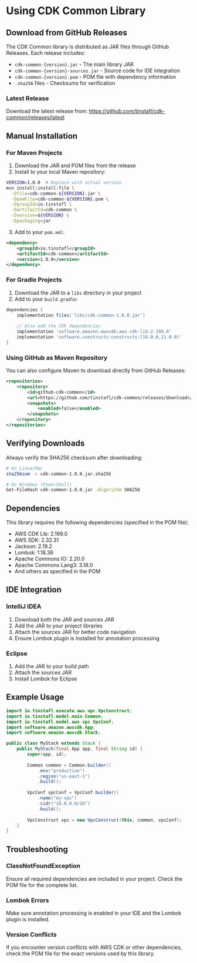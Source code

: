 # Using CDK Common Library

## Download from GitHub Releases

The CDK Common library is distributed as JAR files through GitHub Releases. Each release includes:

- `cdk-common-{version}.jar` - The main library JAR
- `cdk-common-{version}-sources.jar` - Source code for IDE integration
- `cdk-common-{version}.pom` - POM file with dependency information
- `.sha256` files - Checksums for verification

### Latest Release

Download the latest release from:
https://github.com/tinstafl/cdk-common/releases/latest

## Manual Installation

### For Maven Projects

1. Download the JAR and POM files from the release
2. Install to your local Maven repository:

```bash
VERSION=1.0.0  # Replace with actual version
mvn install:install-file \
  -Dfile=cdk-common-${VERSION}.jar \
  -DpomFile=cdk-common-${VERSION}.pom \
  -DgroupId=io.tinstafl \
  -DartifactId=cdk-common \
  -Dversion=${VERSION} \
  -Dpackaging=jar
```

3. Add to your `pom.xml`:

```xml
<dependency>
    <groupId>io.tinstafl</groupId>
    <artifactId>cdk-common</artifactId>
    <version>1.0.0</version>
</dependency>
```

### For Gradle Projects

1. Download the JAR to a `libs` directory in your project
2. Add to your `build.gradle`:

```gradle
dependencies {
    implementation files('libs/cdk-common-1.0.0.jar')
    
    // Also add the CDK dependencies
    implementation 'software.amazon.awscdk:aws-cdk-lib:2.199.0'
    implementation 'software.constructs:constructs:[10.0.0,11.0.0)'
}
```

### Using GitHub as Maven Repository

You can also configure Maven to download directly from GitHub Releases:

```xml
<repositories>
    <repository>
        <id>github-cdk-common</id>
        <url>https://github.com/tinstafl/cdk-common/releases/download</url>
        <snapshots>
            <enabled>false</enabled>
        </snapshots>
    </repository>
</repositories>
```

## Verifying Downloads

Always verify the SHA256 checksum after downloading:

```bash
# On Linux/Mac
sha256sum -c cdk-common-1.0.0.jar.sha256

# On Windows (PowerShell)
Get-FileHash cdk-common-1.0.0.jar -Algorithm SHA256
```

## Dependencies

This library requires the following dependencies (specified in the POM file):

- AWS CDK Lib: 2.199.0
- AWS SDK: 2.32.31
- Jackson: 2.19.2
- Lombok: 1.18.38
- Apache Commons IO: 2.20.0
- Apache Commons Lang3: 3.18.0
- And others as specified in the POM

## IDE Integration

### IntelliJ IDEA

1. Download both the JAR and sources JAR
2. Add the JAR to your project libraries
3. Attach the sources JAR for better code navigation
4. Ensure Lombok plugin is installed for annotation processing

### Eclipse

1. Add the JAR to your build path
2. Attach the sources JAR
3. Install Lombok for Eclipse

## Example Usage

```java
import io.tinstafl.execute.aws.vpc.VpcConstruct;
import io.tinstafl.model.main.Common;
import io.tinstafl.model.aws.vpc.VpcConf;
import software.amazon.awscdk.App;
import software.amazon.awscdk.Stack;

public class MyStack extends Stack {
    public MyStack(final App app, final String id) {
        super(app, id);
        
        Common common = Common.builder()
            .env("production")
            .region("us-east-1")
            .build();
            
        VpcConf vpcConf = VpcConf.builder()
            .name("my-vpc")
            .cidr("10.0.0.0/16")
            .build();
            
        VpcConstruct vpc = new VpcConstruct(this, common, vpcConf);
    }
}
```

## Troubleshooting

### ClassNotFoundException

Ensure all required dependencies are included in your project. Check the POM file for the complete list.

### Lombok Errors

Make sure annotation processing is enabled in your IDE and the Lombok plugin is installed.

### Version Conflicts

If you encounter version conflicts with AWS CDK or other dependencies, check the POM file for the exact versions used by
this library.